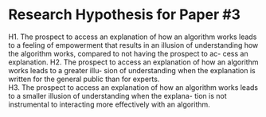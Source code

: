 # Research Hypothesis for Paper #3

H1. The prospect to access an explanation
of how an algorithm works leads to a feeling
of empowerment that results in an illusion
of understanding how the algorithm works,
compared to not having the prospect to ac-
cess an explanation.
H2. The prospect to access an explanation of
how an algorithm works leads to a greater illu-
sion of understanding when the explanation is
written for the general public than for experts.                                                    
H3. The prospect to access an explanation
of how an algorithm works leads to a smaller
illusion of understanding when the explana-
tion is not instrumental to interacting more
effectively with an algorithm.
